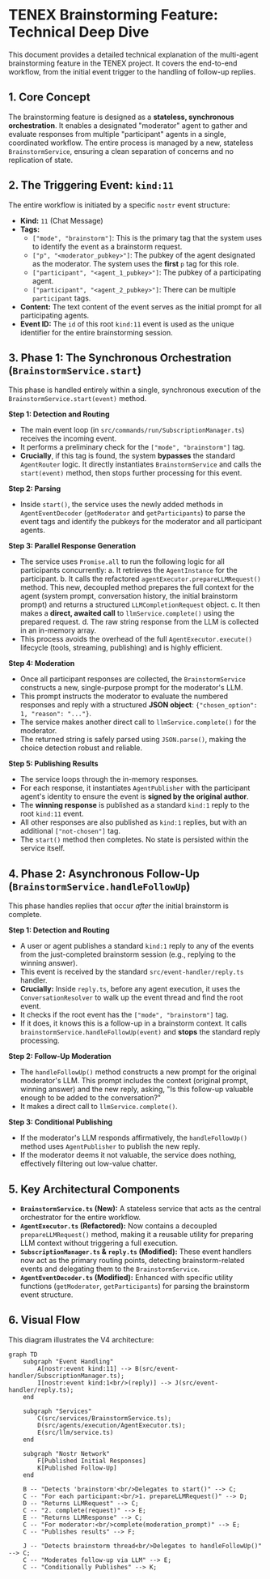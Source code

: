 
# TENEX Brainstorming Feature: Technical Deep Dive

This document provides a detailed technical explanation of the multi-agent brainstorming feature in the TENEX project. It covers the end-to-end workflow, from the initial event trigger to the handling of follow-up replies.

## 1. Core Concept

The brainstorming feature is designed as a **stateless, synchronous orchestration**. It enables a designated "moderator" agent to gather and evaluate responses from multiple "participant" agents in a single, coordinated workflow. The entire process is managed by a new, stateless `BrainstormService`, ensuring a clean separation of concerns and no replication of state.

## 2. The Triggering Event: `kind:11`

The entire workflow is initiated by a specific `nostr` event structure:

- **Kind:** `11` (Chat Message)
- **Tags:**
    - `["mode", "brainstorm"]`: This is the primary tag that the system uses to identify the event as a brainstorm request.
    - `["p", "<moderator_pubkey>"]`: The pubkey of the agent designated as the moderator. The system uses the **first** `p` tag for this role.
    - `["participant", "<agent_1_pubkey>"]`: The pubkey of a participating agent.
    - `["participant", "<agent_2_pubkey>"]`: There can be multiple `participant` tags.
- **Content:** The text content of the event serves as the initial prompt for all participating agents.
- **Event ID:** The `id` of this root `kind:11` event is used as the unique identifier for the entire brainstorming session.

## 3. Phase 1: The Synchronous Orchestration (`BrainstormService.start`)

This phase is handled entirely within a single, synchronous execution of the `BrainstormService.start(event)` method.

**Step 1: Detection and Routing**
- The main event loop (in `src/commands/run/SubscriptionManager.ts`) receives the incoming event.
- It performs a preliminary check for the `["mode", "brainstorm"]` tag.
- **Crucially**, if this tag is found, the system **bypasses** the standard `AgentRouter` logic. It directly instantiates `BrainstormService` and calls the `start(event)` method, then stops further processing for this event.

**Step 2: Parsing**
- Inside `start()`, the service uses the newly added methods in `AgentEventDecoder` (`getModerator` and `getParticipants`) to parse the event tags and identify the pubkeys for the moderator and all participant agents.

**Step 3: Parallel Response Generation**
- The service uses `Promise.all` to run the following logic for all participants concurrently:
    a. It retrieves the `AgentInstance` for the participant.
    b. It calls the refactored `agentExecutor.prepareLLMRequest()` method. This new, decoupled method prepares the full context for the agent (system prompt, conversation history, the initial brainstorm prompt) and returns a structured `LLMCompletionRequest` object.
    c. It then makes a **direct, awaited call** to `llmService.complete()` using the prepared request.
    d. The raw string response from the LLM is collected in an in-memory array.
- This process avoids the overhead of the full `AgentExecutor.execute()` lifecycle (tools, streaming, publishing) and is highly efficient.

**Step 4: Moderation**
- Once all participant responses are collected, the `BrainstormService` constructs a new, single-purpose prompt for the moderator's LLM.
- This prompt instructs the moderator to evaluate the numbered responses and reply with a structured **JSON object**: `{"chosen_option": 1, "reason": "..."}`.
- The service makes another direct call to `llmService.complete()` for the moderator.
- The returned string is safely parsed using `JSON.parse()`, making the choice detection robust and reliable.

**Step 5: Publishing Results**
- The service loops through the in-memory responses.
- For each response, it instantiates `AgentPublisher` with the participant agent's identity to ensure the event is **signed by the original author**.
- The **winning response** is published as a standard `kind:1` reply to the root `kind:11` event.
- All other responses are also published as `kind:1` replies, but with an additional `["not-chosen"]` tag.
- The `start()` method then completes. No state is persisted within the service itself.

## 4. Phase 2: Asynchronous Follow-Up (`BrainstormService.handleFollowUp`)

This phase handles replies that occur *after* the initial brainstorm is complete.

**Step 1: Detection and Routing**
- A user or agent publishes a standard `kind:1` reply to any of the events from the just-completed brainstorm session (e.g., replying to the winning answer).
- This event is received by the standard `src/event-handler/reply.ts` handler.
- **Crucially:** Inside `reply.ts`, before any agent execution, it uses the `ConversationResolver` to walk up the event thread and find the root event.
- It checks if the root event has the `["mode", "brainstorm"]` tag.
- If it does, it knows this is a follow-up in a brainstorm context. It calls `brainstormService.handleFollowUp(event)` and **stops** the standard reply processing.

**Step 2: Follow-Up Moderation**
- The `handleFollowUp()` method constructs a new prompt for the original moderator's LLM. This prompt includes the context (original prompt, winning answer) and the new reply, asking, "Is this follow-up valuable enough to be added to the conversation?"
- It makes a direct call to `llmService.complete()`.

**Step 3: Conditional Publishing**
- If the moderator's LLM responds affirmatively, the `handleFollowUp()` method uses `AgentPublisher` to publish the new reply.
- If the moderator deems it not valuable, the service does nothing, effectively filtering out low-value chatter.

## 5. Key Architectural Components

- **`BrainstormService.ts` (New):** A stateless service that acts as the central orchestrator for the entire workflow.
- **`AgentExecutor.ts` (Refactored):** Now contains a decoupled `prepareLLMRequest()` method, making it a reusable utility for preparing LLM context without triggering a full execution.
- **`SubscriptionManager.ts` & `reply.ts` (Modified):** These event handlers now act as the primary routing points, detecting brainstorm-related events and delegating them to the `BrainstormService`.
- **`AgentEventDecoder.ts` (Modified):** Enhanced with specific utility functions (`getModerator`, `getParticipants`) for parsing the brainstorm event structure.

## 6. Visual Flow

This diagram illustrates the V4 architecture:

```mermaid
graph TD
    subgraph "Event Handling"
        A[nostr:event kind:11] --> B(src/event-handler/SubscriptionManager.ts);
        I[nostr:event kind:1<br/>(reply)] --> J(src/event-handler/reply.ts);
    end

    subgraph "Services"
        C(src/services/BrainstormService.ts);
        D(src/agents/execution/AgentExecutor.ts);
        E(src/llm/service.ts)
    end
    
    subgraph "Nostr Network"
        F[Published Initial Responses]
        K[Published Follow-Up]
    end

    B -- "Detects 'brainstorm'<br/>Delegates to start()" --> C;
    C -- "For each participant:<br/>1. prepareLLMRequest()" --> D;
    D -- "Returns LLMRequest" --> C;
    C -- "2. complete(request)" --> E;
    E -- "Returns LLMResponse" --> C;
    C -- "For moderator:<br/>complete(moderation_prompt)" --> E;
    C -- "Publishes results" --> F;

    J -- "Detects brainstorm thread<br/>Delegates to handleFollowUp()" --> C;
    C -- "Moderates follow-up via LLM" --> E;
    C -- "Conditionally Publishes" --> K;
```

